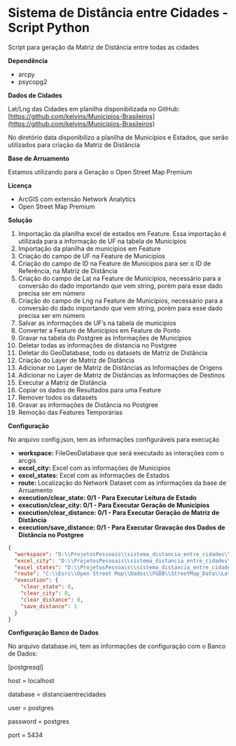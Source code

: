 # Sistema de Distância entre Cidades - Script Python

Script para geração da Matriz de Distância entre todas as cidades

**Dependência**

- arcpy
- psycopg2

**Dados de Cidades**

Lat/Lng das Cidades em planilha disponibilizada no GitHub: [https://github.com/kelvins/Municipios-Brasileiros](https://github.com/kelvins/Municipios-Brasileiros)

No diretório data disponibilizo a planilha de Municípios e Estados, que serão utilizados para criação da Matriz de Distância

**Base de Arruamento**

Estamos utilizando para a Geração o Open Street Map Premium

**Licença**

- ArcGIS com extensão Network Analytics
- Open Street Map Premium

**Solução**

1. Importação da planilha excel de estados em Feature. Essa importação é utilizada para a informação de UF na tabela de Municipios
2. Importação da planilha de municipios em Feature
3. Criação do campo de UF na Feature de Municipios
4. Criação do campo de ID na Feature de Municipios para ser o ID de Referência, na Matriz de Distância
5. Criação do campo de Lat na Feature de Municipios, necessário para a conversão do dado importando que vem string, porém para esse dado precisa ser em número
6. Criação do campo de Lng na Feature de Municipios, necessário para a conversão do dado importando que vem string, porém para esse dado precisa ser em número
7. Salvar as informações de UF’s na tabela de municipios
8. Converter a Feature de Municipios em Feature de Ponto
9. Gravar na tabela do Postgree as Informações de Municipios
10. Deletar todas as informações de distancia no Postgree
11. Deletar do GeoDatabase, todo os datasets de Matriz de Distância
12. Criação do Layer de Matriz de Distância
13. Adicionar no Layer de Matriz de Distâncias as Informações de Origens
14. Adicionar no Layer de Matriz de Distâncias as Informações de Destinos
15. Executar a Matriz de Distância
16. Copiar os dados de Resultados para uma Feature
17. Remover todos os datasets
18. Gravar as informações de Distância no Postgree
19. Remoção das Features Temporárias

**Configuração**

No arquivo config.json, tem as informações configuráveis para execução

- **workspace:** FileGeoDatabase que será executado as interações com o arcgis
- **excel_city:** Excel com as informações de Municipios
- **excel_states:** Excel com as informações de Estados
- **route:** Localização do Network Dataset com as informações da base de Arruamento
- **execution/clear_state: 0/1 - Para Executar Leitura de Estado**
- **execution/clear_city: 0/1 - Para Executar Geração de Municipios**
- **execution/clear_distance: 0/1 - Para Executar Geração de Matriz de Distância**
- **execution/save_distance: 0/1 - Para Executar Gravação dos Dados de Distância no Postgree**

```json
{
  "workspace": "D:\\ProjetosPessoais\\sistema_distancia_entre_cidades\\arcgis_project\\SistemaDistanciaEntreCidades\\SistemaDistanciaEntreCidades.gdb",
  "excel_city": "D:\\ProjetosPessoais\\sistema_distancia_entre_cidades\\python\\data\\Municipios.xlsx",
  "excel_states": "D:\\ProjetosPessoais\\sistema_distancia_entre_cidades\\python\\data\\Estados.xlsx",
  "route": "C:\\Esri\\Open Street Map\\Dados\\FGDB\\StreetMap_Data\\LatinAmerica.gdb\\Routing\\Routing_ND",
  "execution": {
    "clear_state": 0,
    "clear_city": 0,
    "clear_distance": 0,
    "save_distance": 1
  }
}
```

**Configuração Banco de Dados**

No arquivo database.ini, tem as informações de configuração com o Banco de Dados:

[postgresql]

host = localhost

database = distanciaentrecidades

user = postgres

password = postgres

port = 5434